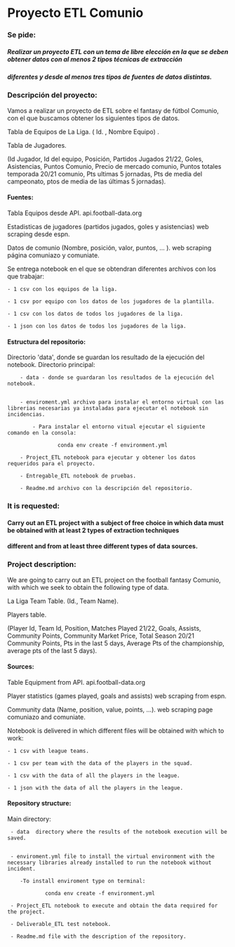 # Proyecto ETL Comunio

### Se pide:

##### Realizar un proyecto ETL con un tema de libre elección en la que se deben obtener datos con al menos 2 tipos técnicas de extracción
##### diferentes y desde al menos tres tipos de fuentes de datos distintas.

### Descripción del proyecto:

Vamos a realizar un proyecto de ETL sobre el fantasy de fútbol Comunio, con el que buscamos obtener los siguientes tipos de datos.

Tabla de Equipos de La Liga. ( Id. , Nombre Equipo) .

Tabla de Jugadores.

(Id Jugador, Id del equipo, Posición, Partidos Jugados 21/22, Goles, Asistencias, Puntos Comunio, Precio de mercado comunio, Puntos totales temporada 20/21 comunio, Pts ultimas 5 jornadas, Pts de media del campeonato, ptos de media de las últimas 5 jornadas).

#### Fuentes:

Tabla Equipos desde API. api.football-data.org

Estadisticas de jugadores (partidos jugados, goles y asistencias) web scraping desde espn.

Datos de comunio (Nombre, posición, valor, puntos, ... ). web scraping página comuniazo y comuniate.

Se entrega notebook en el que se obtendran diferentes archivos con los que trabajar: 

    - 1 csv con los equipos de la liga. 
    
    - 1 csv por equipo con los datos de los jugadores de la plantilla. 
    
    - 1 csv con los datos de todos los jugadores de la liga. 
    
    - 1 json con los datos de todos los jugadores de la liga.


#### Estructura del repositorio:

Directorio 'data', donde se guardan los resultado de la ejecución del notebook.
Directorio principal:

        - data - donde se guardaran los resultados de la ejecución del notebook.
    
    
        - enviroment.yml archivo para instalar el entorno virtual con las librerias necesarias ya instaladas para ejecutar el notebook sin incidencias.
        
            - Para instalar el entorno vitual ejecutar el siguiente comando en la consola: 
                    
                    conda env create -f environment.yml
        
        - Project_ETL notebook para ejecutar y obtener los datos requeridos para el proyecto.
   
        - Entregable_ETL notebook de pruebas.
   
        - Readme.md archivo con la descripción del repositorio.

### It is requested:

#### Carry out an ETL project with a subject of free choice in which data must be obtained with at least 2 types of extraction techniques
#### different and from at least three different types of data sources.

### Project description:

We are going to carry out an ETL project on the football fantasy Comunio, with which we seek to obtain the following type of data.

La Liga Team Table. (Id., Team Name).

Players table.

(Player Id, Team Id, Position, Matches Played 21/22, Goals, Assists, Community Points, Community Market Price, Total Season 20/21 Community Points, Pts in the last 5 days, Average Pts of the championship, average pts of the last 5 days).

#### Sources:

Table Equipment from API. api.football-data.org

Player statistics (games played, goals and assists) web scraping from espn.

Community data (Name, position, value, points, ...). web scraping page comuniazo and comuniate.

Notebook is delivered in which different files will be obtained with which to work: 

    - 1 csv with league teams. 
    
    - 1 csv per team with the data of the players in the squad.
    
    - 1 csv with the data of all the players in the league.
    
    - 1 json with the data of all the players in the league.
    

#### Repository structure:


Main directory:

     - data  directory where the results of the notebook execution will be saved.
     
     
     - enviroment.yml file to install the virtual environment with the necessary libraries already installed to run the notebook without incident.
        
        -To install enviroment type on terminal:
        
                conda env create -f environment.yml
                
     - Project_ETL notebook to execute and obtain the data required for the project.
     
     - Deliverable_ETL test notebook.
     
     - Readme.md file with the description of the repository. 
